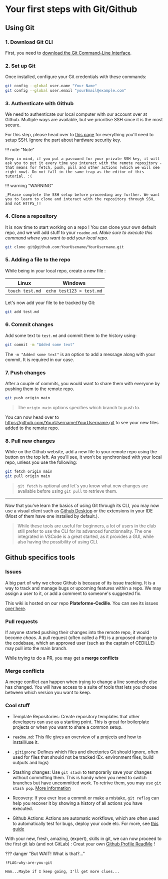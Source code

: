 # Your first steps with Git/Github

## Using Git

### 1. Download Git CLI

First, you need to [download the Git Command-Line Interface](https://git-scm.com/downloads).

### 2. Set up Git

Once installed, configure your Git credentials with these commands:

```bash
git config --global user.name "Your Name"
git config --global user.email "yourEmail@example.com"
```

### 3. Authenticate with Github

We need to authenticate our local computer with our account over at Github. Multiple ways are available, but we prioritise SSH since it is the most secure.

For this step, please head over to [this page](https://docs.github.com/en/authentication/connecting-to-github-with-ssh/generating-a-new-ssh-key-and-adding-it-to-the-ssh-agent) for everything you'll need to setup SSH. Ignore the part about hardware security key.

!!! note "Note"

    Keep in mind, if you put a password for your private SSH key, it will ask you to put it every time you interact with the remote repository - that means for fetch, push, pull and other actions (which we will see right now). Do not fall in the same trap as the editor of this tutorial. :(

!!! warning "WARNING"

    _Please complete the SSH setup before proceeding any further. We want you to learn to clone and interact with the repository through SSH, and not HTTPS_!!

### 4. Clone a repository

It is now time to start working on a repo ! You can clone your own default repo, and we will add stuff to your `readme.md`. *Make sure to execute this command where you want to add your local repo*.

``` bash
git clone git@github.com:YourUsename/YourUsername.git
```

### 5. Adding a file to the repo

While being in your local repo, create a new file :

|Linux|Windows|
|-----|-------|
|`touch test.md`|`echo test123 > test.md`|

Let's now add your file to be tracked by Git:
``` bash
git add test.md
```

### 6. Commit changes
Add some text to `test.md` and commit them to the history using:
``` bash
git commit -m "Added some text"
```

The `-m "Added some text"` is an option to add a message along with your commit. It is required in our case.

### 7. Push changes
After a couple of commits, you would want to share them with everyone by pushing them to the remote repo.

``` bash
git push origin main
```

> The `origin main` options specifies which branch to push to.

You can now head over to https://github.com/YourUsername/YourUsername.git to see your new files added to the remote repo.

### 8. Pull new changes
While on the Github website, add a new file to your remote repo using the button on the top left. As you'll see, it won't be synchronised with your local repo, unless you use the following:

``` bash
git fetch origin main
git pull origin main
```

> `git fetch` is optional and let's you know what new changes are available before using `git pull` to retrieve them.

---

Now that you've learn the basics of using Git through its CLI, you may now use a visual client such as [Github Desktop](https://desktop.github.com/download/) or the extensions in your IDE (Most of them have one installed by default.).

> While these tools are useful for beginners, a lot of users in the club still prefer to use the CLI for its advanced functionnality. The one integrated in VSCode is a great started, as it provides a GUI, while also having the possibility of using CLI.

## Github specifics tools

### Issues
A big part of why we chose Github is because of its issue tracking. It is a way to track and manage bugs or upcoming features within a repo. We may assign a user to it, or add a comment to someone's suggested fix.

This wiki is hosted on our repo **Plateforme-Cedille**. You can see its issues [over here](https://github.com/ClubCedille/Plateforme-Cedille/issues).

### Pull requests

If anyone started pushing their changes into the remote repo, it would become *chaos*. A pull request (often called a PR) is a proposed change to the codebase, which an approved user (such as the captain of CEDILLE) may pull into the main branch.

While trying to do a PR, you may get a **merge conflicts**

### Merge conflicts

A merge conflict can happen when trying to change a line somebody else has changed. You will have access to a suite of tools that lets you choose between which version you want to keep.

### Cool stuff

- Template Repositories: Create repository templates that other developers can use as a starting point. This is great for boilerplate projects or when you want to share a common setup.

- `readme.md`: This file gives an overview of a projects and how to install/use it.

- `.gitignore`: Defines which files and directories Git should ignore, often used for files that should not be tracked (Ex. environment files, build outputs and logs)

- Stashing changes: Use `git stash` to temporarily save your changes without committing them. This is handy when you need to switch branches but have uncommitted work. To retrive them, you may use `git stash pop`. [More information](https://git-scm.com/docs/git-stash)

- Recovery: If you ever lose a commit or make a mistake, `git reflog` can help you recover it by showing a history of all actions you have executed.

- Github Actions: Actions are automatic workflows, which are often used to automatically test for bugs, deploy your code etc. For more, see [this guide](/onboarding/tracks/learn-github-actions/)

With your new, fresh, amazing, (expert), skills in git, we can now proceed to the first git lab (and not GitLab) : Creat your own [Github Profile ReadMe](github_profile.md) !

??? danger "But WAIT! What is that?..."

    !FLAG-why-are-you-git
    
    Hmm...Maybe if I keep going, I'll get more clues...
